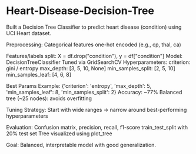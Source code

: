 # Heart-Disease-Decision-Tree
Built a Decision Tree Classifier to predict heart disease (condition) using UCI Heart dataset.

Preprocessing:
Categorical features one-hot encoded (e.g., cp, thal, ca)

Features/labels split: X = df.drop("condition"), y = df["condition"]
Model: DecisionTreeClassifier
Tuned via GridSearchCV
Hyperparameters:
criterion: gini / entropy
max_depth: [3, 5, 10, None]
min_samples_split: [2, 5, 10]
min_samples_leaf: [4, 6, 8]

Best Params Example:
{'criterion': 'entropy', 'max_depth': 5, 'min_samples_leaf': 8, 'min_samples_split': 2}
Accuracy: ~77%
Balanced tree (~25 nodes): avoids overfitting

Tuning Strategy:
Start with wide ranges → narrow around best-performing hyperparameters

Evaluation:
Confusion matrix, precision, recall, f1-score
train_test_split with 20% test set
Tree visualized using plot_tree

Goal: Balanced, interpretable model with good generalization.

